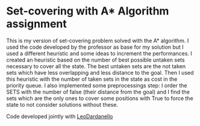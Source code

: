 # Set-covering with A* Algorithm assignment
This is my version of set-covering problem solved with the A* algorithm.
I used the code developed by the professor as base for my solution but I used a different heuristic and some ideas to increment the performances.
I created an heuristic based on the number of best possible untaken sets necessary to cover all the state. The best untaken sets are the not taken sets which have less overlapping and less distance to the goal. Then I used this heuristic with the number of taken sets in the state as cost in the priority queue. I also implemented some preprocessings step: I order the SETS with the number of false (their distance from the goal) and I find the sets which are the only ones to cover some positions with True to force the state to not consider solutions without these.


Code developed jointly with [LeoDardanello](https://github.com/LeoDardanello)
